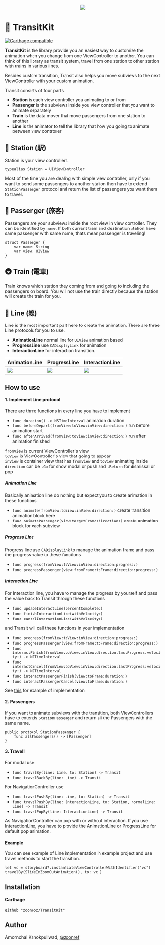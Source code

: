 <p align="center"><img src="https://raw.githubusercontent.com/zoonooz/TransitKit/master/TransitKit.jpg"/></p>

# 🚃 TransitKit
[![Carthage compatible](https://img.shields.io/badge/Carthage-compatible-4BC51D.svg?style=flat)](https://github.com/Carthage/Carthage)


**TransitKit** is the library provide you an easiest way to customize the animation when you change from one ViewController to another. You can think of this library as transit system, travel from one station to other station with trains in various lines.

Besides custom transition, Transit also helps you move subviews to the next ViewController with your custom animation.

Transit consists of four parts
- **Station** is each view controller you animating to or from
- **Passenger** is the subviews inside you view controller that you want to animate separately
- **Train** is the data mover that move passengers from one station to another
- **Line** is the animator to tell the library that how you going to animate between view controller

## 🚉 Station (駅)
Station is your view controllers
```
typealias Station = UIViewController
```
Most of the time you are dealing with simple view controller, only if you want to send some passengers to another station then have to extend `StationPassenger` protocol and return the list of passengers you want them to travel.

## 👫 Passenger (旅客)
Passengers are your subviews inside the root view in view controller. They can be identified by `name`. If both current train and destination station have same passenger with same name, thats mean passenger is traveling!
```
struct Passenger {
    var name: String
    var view: UIView
}
```

## 🚇 Train (電車)
Train knows which station they coming from and going to including the passengers on board. You will not use the train directly because the station will create the train for you.

## 🚦 Line (線)
Line is the most important part here to create the animation. There are three Line protocols for you to use.
- **AnimationLine** normal line for `UIView` animation based
- **ProgressLine** use `CADisplayLink` for animation
- **InteractionLine** for interaction transition.

AnimationLine | ProgressLine | InteractionLine
---| --- | ---
![](https://raw.githubusercontent.com/zoonooz/TransitKit/master/line_animation.gif) | ![](https://raw.githubusercontent.com/zoonooz/TransitKit/master/line_progress.gif) | ![](https://raw.githubusercontent.com/zoonooz/TransitKit/master/line_interaction.gif)

## How to use
#### 1. Implement Line protocol
There are three functions in every line you have to implement
- `func duration() -> NSTimeInterval` animation duration
- `func beforeDepart(fromView:toView:inView:direction:)` run before animation start
- `func afterArrived(fromView:toView:inView:direction:)` run after animation finished

`fromView` is current ViewController's view<br/>
`toView` is ViewController's view that going to appear<br/>
`inView` is container view that has `fromView` and `toView` animating inside<br/>
`direction` can be `.Go` for show modal or push and `.Return` for dismissal or pop<br/>

##### Animation Line
Basically animation line do nothing but expect you to create animation in these functions
- `func animate(fromView:toView:inView:direction:)` create transition animation block here
- `func animatePassenger(view:targetFrame:direction:)` create animation block for each subview

##### Progress Line
Progress line use `CADisplayLink` to manage the animation frame and pass the progress value to these functions
- `func progress(fromView:toView:inView:direction:progress:)`
- `func progressPassenger(view:fromFrame:toFrame:direction:progress:)`

##### Interaction Line
For Interaction line, you have to manage the progress by yourself and pass the value back to Transit through these functions
- `func updateInteractLine(percentComplete:)`
- `func finishInteractionLine(withVelocity:)`
- `func cancelInteractionLine(withVelocity:)`

and Transit will call these functions in your implementation
- `func progress(fromView:toView:inView:direction:progress:)`
- `func progressPassenger(view:fromFrame:toFrame:direction:progress:)`
- `func interactFinish(fromView:toView:inView:direction:lastProgress:velocity:) -> NSTimeInterval`
- `func interactCancel(fromView:toView:inView:direction:lastProgress:velocity:) -> NSTimeInterval`
- `func interactPassengerFinish(view:toFrame:duration:)`
- `func interactPassengerCancel(view:toFrame:duration:)`

See [this](https://github.com/zoonooz/TransitKit/tree/master/Example/Lines) for example of implementation

#### 2. Passengers
If you want to animate subviews with the transition, both ViewControllers have to extends `StationPassenger` and return all the Passengers with the same name.
```
public protocol StationPassenger {
    func allPassengers() -> [Passenger]
}
```
#### 3. Travel!

For modal use
- `func travelBy(line: Line, to: Station) -> Transit`
- `func travelBackBy(line: Line) -> Transit`

For NavigationController use
- `func travelPushBy(line: Line, to: Station) -> Transit`
- `func travelPushBy(line: InteractionLine, to: Station, normalLine: Line) -> Transit`
- `func travelPopBy(line: InteractionLine) -> Transit`

As NavigationController can pop with or without interaction. If you use InteractionLine, you have to provide the AnimationLine or ProgressLine for default pop animation.

#### Example
You can see example of Line implementation in example project and use travel methods to start the transition.
```
let vc = storyboard?.instantiateViewControllerWithIdentifier("vc")
travelBy(SlideInZoomOutAnimation(), to: vc!)
```

## Installation
#### Carthage
```
github "zoonooz/TransitKit"
```
## Author
Amornchai Kanokpullwad, [@zoonref](https://twitter.com/zoonref)
